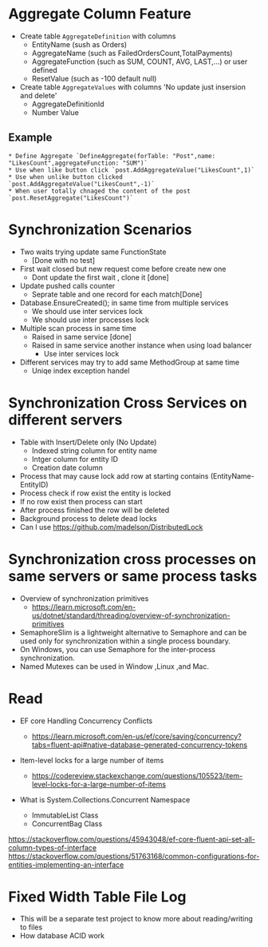 ﻿# Aggregate Column Feature
* Create table `AggregateDefinition` with columns
	* EntityName (sush as Orders)
	* AggregateName (such as FailedOrdersCount,TotalPayments)
	* AggregateFunction (such as SUM, COUNT, AVG, LAST,...) or user defined
	* ResetValue (such as -100 default null)
* Create table `AggregateValues` with columns 'No update just insersion and delete'
	* AggregateDefinitionId
	* Number Value
## Example
	* Define Aggregate `DefineAggregate(forTable: "Post",name: "LikesCount",aggregateFunction: "SUM")`
	* Use when like button click `post.AddAggregateValue("LikesCount",1)`
	* Use when unlike button clicked `post.AddAggregateValue("LikesCount",-1)`
	* When user totally chnaged the content of the post `post.ResetAggregate("LikesCount")`

# Synchronization Scenarios
* Two waits trying update same FunctionState
	* [Done with no test]
* First wait closed but new request come before create new one
	* Dont update the first wait , clone it [done]
* Update pushed calls counter 
	* Seprate table and one record for each match[Done]
* Database.EnsureCreated(); in same time from multiple services
	* We should use inter services lock
	* We should use inter processes lock
* Multiple scan process in same time
	* Raised in same service [done]
	* Raised in same service another instance when using load balancer 
		* Use inter services lock
* Different services may try to add same MethodGroup at same time 
	* Uniqe index exception handel

# Synchronization Cross Services on different servers
* Table with Insert/Delete only (No Update)
	* Indexed string column for entity name
	* Intger column for entity ID
	* Creation date column
* Process that may cause lock add row at starting contains (EntityName-EntityID)
* Process check if row exist the entity is locked
* If no row exist then process can start
* After process finished the row will be deleted
* Background process to delete dead locks
* Can I use https://github.com/madelson/DistributedLock

# Synchronization cross processes on same servers or same process tasks
* Overview of synchronization primitives 
	* https://learn.microsoft.com/en-us/dotnet/standard/threading/overview-of-synchronization-primitives
* SemaphoreSlim is a lightweight alternative to Semaphore and can be used only for synchronization within a single process boundary.
* On Windows, you can use Semaphore for the inter-process synchronization. 
* Named Mutexes can be used in Window ,Linux ,and Mac.

# Read
* EF core Handling Concurrency Conflicts 		
	* https://learn.microsoft.com/en-us/ef/core/saving/concurrency?tabs=fluent-api#native-database-generated-concurrency-tokens
* Item-level locks for a large number of items
	* https://codereview.stackexchange.com/questions/105523/item-level-locks-for-a-large-number-of-items

* What is System.Collections.Concurrent Namespace
	* ImmutableList<T> Class
	* ConcurrentBag<T> Class

https://stackoverflow.com/questions/45943048/ef-core-fluent-api-set-all-column-types-of-interface
https://stackoverflow.com/questions/51763168/common-configurations-for-entities-implementing-an-interface

# Fixed Width Table File Log
* This will be a separate test project to know more about reading/writing to files
* How database ACID work
